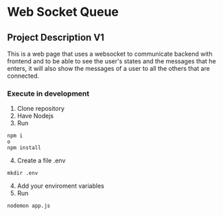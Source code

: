 # Web Socket Queue

## Project Description V1
This is a web page that uses a websocket to communicate backend with frontend and to be able to see the user's states and the messages that he enters, it will also show the messages of a user to all the others that are connected.

### Execute in development
1. Clone repository
2. Have Nodejs
3. Run
```
npm i
o
npm install
```
4. Create a file .env
```
mkdir .env
```
4. Add your enviroment variables
5. Run 
```
nodemon app.js
```
